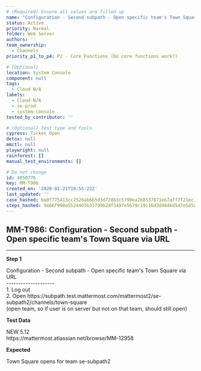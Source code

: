 ```yaml
---
# (Required) Ensure all values are filled up
name: "Configuration - Second subpath - Open specific team's Town Square via URL"
status: Active
priority: Normal
folder: Web Server
authors: ''
team_ownership:
  - Channels
priority_p1_to_p4: P2 - Core Functions (Do core functions work?)

# (Optional)
location: System Console
component: null
tags:
  - Cloud N/A
labels:
  - Cloud-N/A
  - se-prod
  - system-console
tested_by_contributor: ''

# (Optional) Test type and tools
cypress: Ticket Open
detox: null
mmctl: null
playwright: null
rainforest: []
manual_test_environments: []

# Do not change
id: 4050776
key: MM-T986
created_on: '2020-01-21T19:55:22Z'
last_updated: ''
case_hashed: ba0f775413cc2526ab6b5d3d728b3c5790ea2b8537871eb7aff7f21ec1410aad8e44ebf510a836fd59f5f1bf7d59a4dd
steps_hashed: 9e66f990a5524403b33799b2df3497e5679c19c16d3d4846d547e545edfdfb6e0000d5ee3210e184639a995b7ddc0da7
---
```


<!-- (Auto-generated) Based on frontmatter's "key" and "name" -->

## MM-T986: Configuration - Second subpath - Open specific team's Town Square via URL

---

**Step 1**

Configuration - Second subpath - Open specific team's Town Square via URL\
\--------------------\
1\. Log out\
2\. Open https\://subpath.test.mattermost.com/mattermost2/se-subpath2/channels/town-square\
(open team, so if user is on server but not on that team, should still open)

**Test Data**

NEW 5.12\
https\://mattermost.atlassian.net/browse/MM-12958

**Expected**

Town Square opens for team se-subpath2
